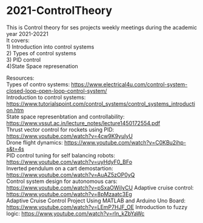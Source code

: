 # 2021-ControlTheory
This is Control theory for ses projects weekly meetings during the academic year 2021-20221  
It covers:   
           1) Introduction into control systems  
           2) Types of control systems  
           3) PID control  
           4)State Space represenation  
          
 Resources:  
           Types of contro systems: https://www.electrical4u.com/control-system-closed-loop-open-loop-control-system/  
           Introduction to control systems: https://www.tutorialspoint.com/control_systems/control_systems_introduction.htm  
           State space represenbtation and controllability: https://www.vssut.ac.in/lecture_notes/lecture1450172554.pdf  
           Thrust vector control for rockets using PID: https://www.youtube.com/watch?v=4cw9K9yuIyU  
           Drone flight dynamics: https://www.youtube.com/watch?v=C0KBu2ihp-s&t=4s  
           PID control tuning for self balancing robots: https://www.youtube.com/watch?v=uyHdyF0_BFo  
           Inverted pendulum on a cart demostartion: https://www.youtube.com/watch?v=AuAZ5zOP0yQ  
           Control system design for autonomous cars: https://www.youtube.com/watch?v=pSxaOWiIyCU
           Adaptive cruise control: https://www.youtube.com/watch?v=8pMzaatc3Eg  
           Adaptive Cruise Control Project Using MATLAB and Arduino Uno Board: https://www.youtube.com/watch?v=LEmP7HJF_OE
           Introduction to fuzzy logic: https://www.youtube.com/watch?v=rln_kZbYaWc  
